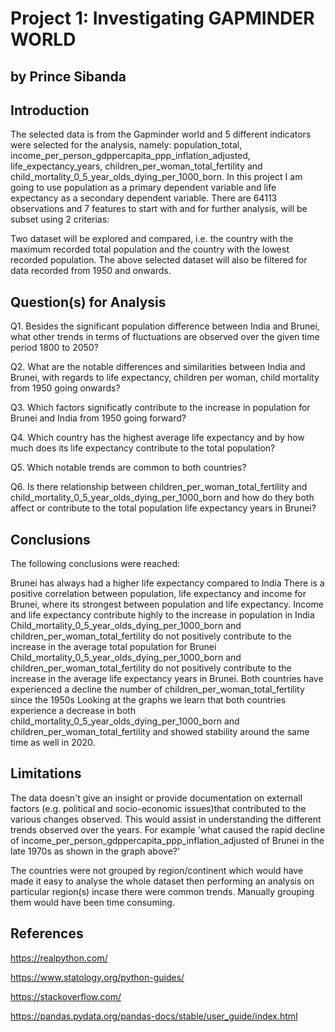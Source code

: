 # Project 1: Investigating GAPMINDER WORLD

## by Prince Sibanda

## Introduction

The selected data is from the Gapminder world and 5 different indicators were selected for the analysis, namely: population_total, income_per_person_gdppercapita_ppp_inflation_adjusted, life_expectancy_years, children_per_woman_total_fertility and child_mortality_0_5_year_olds_dying_per_1000_born. In this project I am going to use population as a primary dependent variable and life expectancy as a secondary dependent variable. There are 64113 observations and 7 features to start with and for further analysis, will be subset using 2 criterias:

Two dataset will be explored and compared, i.e. the country with the maximum recorded total population and the country with the lowest recorded population. The above selected dataset will also be filtered for data recorded from 1950 and onwards.

## Question(s) for Analysis

Q1. Besides the significant population difference between India and Brunei, what other trends in terms of fluctuations are observed over the given time period 1800 to 2050?

Q2. What are the notable differences and similarities between India and Brunei, with regards to life expectancy, children per woman, child mortality from 1950 going onwards?

Q3. Which factors significatly contribute to the increase in population for Brunei and India from 1950 going forward?

Q4. Which country has the highest average life expectancy and by how much does its life expectancy contribute to the total population?

Q5. Which notable trends are common to both countries?

Q6. Is there relationship between children_per_woman_total_fertility and child_mortality_0_5_year_olds_dying_per_1000_born and how do they both affect or contribute to the total population life expectancy years in Brunei?

## Conclusions

The following conclusions were reached:

Brunei has always had a higher life expectancy compared to India
There is a positive correlation between population, life expectancy and income for Brunei, where its strongest between population and life expectancy.
Income and life expectancy contribute highly to the increase in population in India
Child_mortality_0_5_year_olds_dying_per_1000_born and children_per_woman_total_fertility do not positively contribute to the increase in the average total population for Brunei
Child_mortality_0_5_year_olds_dying_per_1000_born and children_per_woman_total_fertility do not positively contribute to the increase in the average life expectancy years in Brunei.
Both countries have experienced a decline the number of children_per_woman_total_fertility since the 1950s
Looking at the graphs we learn that both countries experience a decrease in both child_mortality_0_5_year_olds_dying_per_1000_born and children_per_woman_total_fertility and showed stability around the same time as well in 2020.

## Limitations

The data doesn't give an insight or provide documentation on externall factors (e.g. political and socio-economic issues)that contributed to the various changes observed. This would assist in understanding the different trends observed over the years. For example 'what caused the rapid decline of income_per_person_gdppercapita_ppp_inflation_adjusted of Brunei in the late 1970s as shown in the graph above?'

The countries were not grouped by region/continent which would have made it easy to analyse the whole dataset then performing an analysis on particular region(s) incase there were common trends. Manually grouping them would have been time consuming.

## References

https://realpython.com/

https://www.statology.org/python-guides/

https://stackoverflow.com/

https://pandas.pydata.org/pandas-docs/stable/user_guide/index.html
